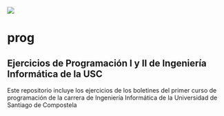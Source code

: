 ![](https://github.com/ACMCMC/prog/workflows/build.yml/badge.svg)
# prog
## Ejercicios de Programación I y II de Ingeniería Informática de la USC

Este repositorio incluye los ejercicios de los boletines del primer curso de programación de la carrera de Ingeniería Informática de la Universidad de Santiago de Compostela
